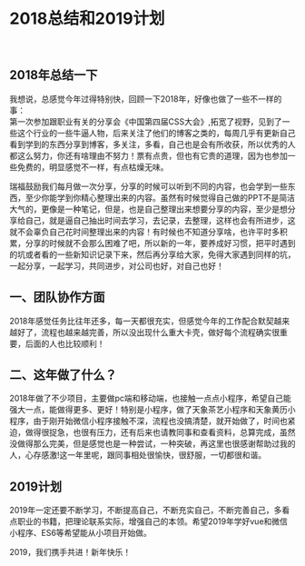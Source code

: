 # 2018总结和2019计划
<br/>

2018年总结一下
-------

  我想说，总感觉今年过得特别快，回顾一下2018年，好像也做了一些不一样的事：<br/>
  第一次参加跟职业有关的分享会《中国第四届CSS大会》,拓宽了视野，见到了一些这个行业的一些牛逼人物，后来关注了他们的博客之类的，每周几乎有更新自己看到学到的东西分享到博客，多关注，多看，自己也是会有所收获，所以优秀的人都这么努力，你还有啥理由不努力！票有点贵，但也有它贵的道理，因为也参加一些免费的，明显感觉不一样，有点枯燥无味。
<br/>

  瑞福鼓励我们每月做一次分享，分享的时候可以听到不同的内容，也会学到一些东西，至少你能学到你精心整理出来的内容。虽然有时候觉得自己做的PPT不是简洁大气的，更像是一种笔记，但是，也是自己整理出来想要分享的内容，至少是想分享给自己，就是逼自己抽出时间去学习，去记录，去整理，这样也会有所进步，这就不会辜负自己花时间整理出来的内容！有时候也不知道分享啥，也许平时多积累，分享的时候就不会那么困难了吧，所以新的一年，要养成好习惯，把平时遇到的坑或者看的一些新知识记录下来，然后再分享给大家，免得大家遇到同样的坑，一起分享，一起学习，共同进步，对公司也好，对自己也好！
<br/>

一、团队协作方面
-------
  2018年感觉任务比往年还多，每一天都很充实，但感觉今年的工作配合默契越来越好了，流程也越来越完善，所以没出现什么重大卡壳，做好每个流程确实很重要，后面的人也比较顺利！
<br/>

二、这年做了什么？
-------
  2018年做了不少项目，主要做pc端和移动端，也接触一点点小程序，希望自己能强大一点，能做得更多、更好！特别是小程序，做了天象茶艺小程序和天象黄历小程序，由于刚开始微信小程序接触不深，流程也没搞清楚，就开始做了，时间也紧迫，做得很捉急，也很有压力，还有后来也请教同事和查看资料，总算完成，虽然没做得那么完美，但是感觉也是一种尝试，一种突破，再这里也很感谢帮助过我的人，心存感激!这一年里呢，跟同事相处很愉快，很舒服，一切都很和谐。
<br />

2019计划
-------
   2019年一定还要不断学习，不断提高自己，不断充实自己，不断完善自己，多看点职业的书籍，把理论联系实际，增强自己的本领。希望2019年学好vue和微信小程序、ES6等希望能从小项目开始做。
<br/>

 2019，我们携手共进！新年快乐！


    

